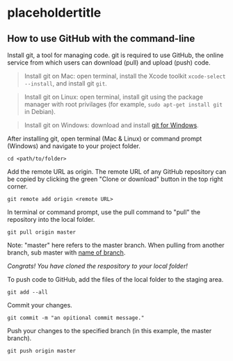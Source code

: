 # placeholdertitle


## How to use GitHub with the command-line

Install git, a tool for managing code. git is required to use GitHub, the online service from which users can download (pull) and upload (push) code. 

> Install git on Mac: open terminal, install the Xcode toolkit `xcode-select --install`, and install git `git`.

> Install git on Linux: open terminal, install git using the package manager with root privilages (for example, `sudo apt-get install git` in Debian).

> Install git on Windows: download and install [git for Windows](https://git-scm.com/downloads). 

After installing git, open terminal (Mac & Linux) or command prompt (Windows) and navigate to your project folder. 

`cd <path/to/folder>`

Add the remote URL as origin. The remote URL of any GitHub repository can be copied by clicking the green "Clone or download" button in the top right corner.

`git remote add origin <remote URL>`

In terminal or command prompt, use the pull command to "pull" the repository into the local folder. 

`git pull origin master`

Note: "master" here refers to the master branch. When pulling from another branch, sub master with [name of branch](https://help.github.com/en/github/collaborating-with-issues-and-pull-requests/about-branches).

_Congrats! You have cloned the respository to your local folder!_

To push code to GitHub, add the files of the local folder to the staging area.

`git add --all`

Commit your changes. 

`git commit -m "an opitional commit message."`

Push your changes to the specified branch (in this example, the master branch). 

`git push origin master`









